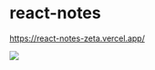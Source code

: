 # react-notes
https://react-notes-zeta.vercel.app/

![]("https://github.com/youssefhoummad/react-notes/blob/main/screenshot.png?raw=true")
